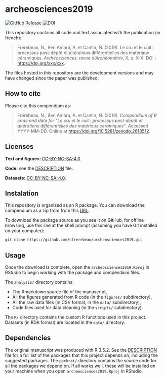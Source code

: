 
<!-- README.md is generated from README.Rmd. Please edit that file -->
archeosciences2019
==================

[![GitHub Release](https://img.shields.io/github/release/nfrerebeau/archeosciences2019.svg)](https://github.com/nfrerebeau/archeosciences2019/releases) [![DOI](https://zenodo.org/badge/DOI/10.5281/zenodo.2613512.svg)](https://doi.org/10.5281/zenodo.2613512)

This repository contains all code and text associated with the publication (in french):

> Frerebeau, N., Ben Amara, A. et Cantin, N. (2019). Le cru et le cuit : processus post-dépôt et altérations différentielles des matériaux céramiques. *Archéosciences, revue d'Archéométrie*, X, p. X-X. DOI : <https://doi.org/xxx/xxx>.

The files hosted in this repository are the development versions and may have changed since the paper was published.

How to cite
-----------

Please cite this compendium as:

> Frerebeau, N., Ben Amara, A. et Cantin, N. (2019). *Compendium of R code and data for "Le cru et le cuit : processus post-dépôt et altérations différentielles des matériaux céramiques"*. Accessed YYYY-MM-DD. Online at <https://doi.org/10.5281/zenodo.2613512>.

Licenses
--------

**Text and figures:** [CC-BY-NC-SA-4.0](http://creativecommons.org/licenses/by-nc-sa/4.0/).

**Code:** see the [DESCRIPTION](DESCRIPTION) file.

**Datasets:** [CC-BY-NC-SA-4.0](http://creativecommons.org/licenses/by-nc-sa/4.0/).

Instalation
-----------

This repository is organized as an R package. You can download the compendium as a zip from from this [URL](https://github.com/nfrerebeau/archeosciences2019/releases).

To download the package source as you see it on GitHub, for offline browsing, use this line at the shell prompt (assuming you have Git installed on your computer):

``` sh
git clone https://github.com/nfrerebeau/archeosciences2019.git
```

Usage
-----

Once the download is complete, open the `archeosciences2019.Rproj` in RStudio to begin working with the package and compendium files.

The `analysis/` directory contains:

-   The Rmarkdown source file of the manuscript,
-   All the figures generated from R code (in the `figures/` subdirectory),
-   All the raw data files (in CSV format, in the `data/` subdirectory),
-   Code files used for data cleaning (in the `scripts/` subdirectory).

The `R/` directory contains the custom R functions used in this project. Datasets (in RDA format) are located in the `data/` directory.

Dependencies
------------

The original manuscript was produced with R 3.5.2. See the [DESCRIPTION](DESCRIPTION) file for a full list of the packages that this project depends on, including the suggested packages. The `packrat/` directory contains the source code for all the packages we depend on. If all works well, these will be installed on your machine when you open `archeosciences2019.Rproj` in RStudio.
